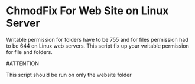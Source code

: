 # ChmodFix For Web Site on Linux Server

Writable permission for  folders have to be 755 and for files permission had to be 644  on Linux web servers. This script fix up your writable permission for file and folders.

#ATTENTION

This script should be run on only the website folder
